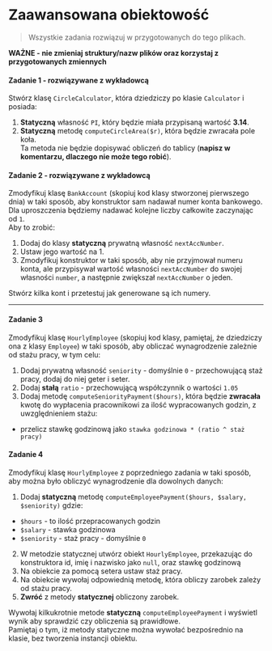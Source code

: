 #  Zaawansowana obiektowość

> Wszystkie zadania rozwiązuj w przygotowanych do tego plikach.

**WAŻNE -  nie zmieniaj struktury/nazw plików oraz korzystaj z przygotowanych zmiennych**

#### Zadanie 1 - rozwiązywane z wykładowcą

Stwórz klasę `CircleCalculator`, która dziedziczy po klasie `Calculator` i posiada:

1. **Statyczną** własność ```PI```, który będzie miała przypisaną wartość **3.14**.  
2. **Statyczną** metodę ```computeCircleArea($r)```, która będzie zwracała pole koła.  
Ta metoda nie będzie dopisywać obliczeń do tablicy (**napisz w komentarzu, dlaczego nie może tego robić**).

#### Zadanie 2 - rozwiązywane z wykładowcą

Zmodyfikuj klasę `BankAccount` (skopiuj kod klasy stworzonej pierwszego dnia) w taki sposób, aby konstruktor sam nadawał numer konta bankowego.  
Dla uproszczenia będziemy nadawać kolejne liczby całkowite zaczynając od `1`.  
Aby to zrobić:

1. Dodaj do klasy **statyczną** prywatną własność `nextAccNumber`.  
2. Ustaw jego wartość na 1.  
3. Zmodyfikuj konstruktor w taki sposób, aby nie przyjmował numeru konta, ale przypisywał wartość własności `nextAccNumber` do swojej własności `number`, a następnie zwiększał `nextAccNumber` o jeden.  

Stwórz kilka kont i przetestuj jak generowane są ich numery.

-------------------------------------------------------------------------------

#### Zadanie 3 

Zmodyfikuj klasę `HourlyEmployee` (skopiuj kod klasy, pamiętaj, że dziedziczy ona z klasy `Employee`) w taki sposób, aby obliczać wynagrodzenie zależnie od stażu pracy, w tym celu:

1. Dodaj prywatną własność `seniority` - domyślnie `0` - przechowującą staż pracy, dodaj do niej geter i seter.  
2. Dodaj **stałą** `ratio` - przechowującą współczynnik o wartości `1.05`  
3. Dodaj metodę `computeSeniorityPayment($hours)`, która będzie **zwracała** kwotę do wypłacenia pracownikowi za ilość wypracowanych godzin, z uwzględnieniem stażu:
 * przelicz stawkę godzinową jako `stawka godzinowa * (ratio ^ staż pracy)`
 
#### Zadanie 4

Zmodyfikuj klasę `HourlyEmployee` z poprzedniego zadania w taki sposób, aby można było obliczyć wynagrodzenie dla dowolnych danych:

1. Dodaj **statyczną** metodę `computeEmployeePayment($hours, $salary, $seniority)` gdzie:
 * `$hours` - to ilość przepracowanych godzin
 * `$salary` - stawka godzinowa
 * `$seniority` - staż pracy - domyślnie `0`
2. W metodzie statycznej utwórz obiekt `HourlyEmployee`, przekazując do konstruktora id, imię i nazwisko jako `null`, oraz stawkę godzinową
3. Na obiekcie za pomocą setera ustaw staż pracy.
4. Na obiekcie wywołaj odpowiednią metodę, która obliczy zarobek zależy od stażu pracy.
5. **Zwróć** z metody **statycznej** obliczony zarobek.

Wywołaj kilkukrotnie metode **statyczną** `computeEmployeePayment` i wyświetl wynik aby sprawdzić czy obliczenia są prawidłowe.  
Pamiętaj o tym, iż metody statyczne można wywołać bezpośrednio na klasie, bez tworzenia instancji obiektu.